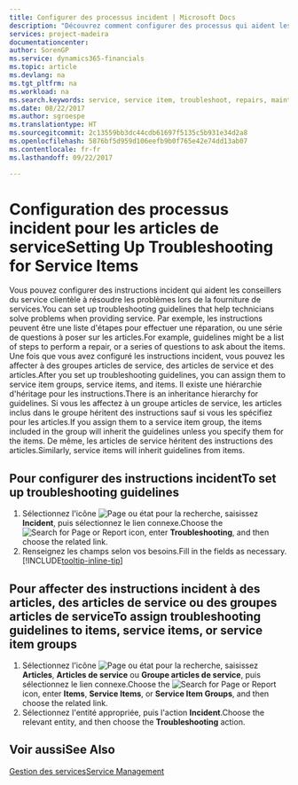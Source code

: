```yaml
---
title: Configurer des processus incident | Microsoft Docs
description: "Découvrez comment configurer des processus qui aident les conseillers du service clientèle à identifier et à résoudre les problèmes liés aux articles de service."
services: project-madeira
documentationcenter: 
author: SorenGP
ms.service: dynamics365-financials
ms.topic: article
ms.devlang: na
ms.tgt_pltfrm: na
ms.workload: na
ms.search.keywords: service, service item, troubleshoot, repairs, maintenance
ms.date: 08/22/2017
ms.author: sgroespe
ms.translationtype: HT
ms.sourcegitcommit: 2c13559bb3dc44cdb61697f5135c5b931e34d2a8
ms.openlocfilehash: 5876bf5d959d106eefb9b0f765e42e74dd13ab07
ms.contentlocale: fr-fr
ms.lasthandoff: 09/22/2017

---
```


# <a name="setting-up-troubleshooting-for-service-items"></a><span data-ttu-id="f8b81-103">Configuration des processus incident pour les articles de service</span><span class="sxs-lookup"><span data-stu-id="f8b81-103">Setting Up Troubleshooting for Service Items</span></span>
<span data-ttu-id="f8b81-104">Vous pouvez configurer des instructions incident qui aident les conseillers du service clientèle à résoudre les problèmes lors de la fourniture de services.</span><span class="sxs-lookup"><span data-stu-id="f8b81-104">You can set up troubleshooting guidelines that help technicians solve problems when providing service.</span></span> <span data-ttu-id="f8b81-105">Par exemple, les instructions peuvent être une liste d'étapes pour effectuer une réparation, ou une série de questions à poser sur les articles.</span><span class="sxs-lookup"><span data-stu-id="f8b81-105">For example, guidelines might be a list of steps to perform a repair, or a series of questions to ask about the items.</span></span> <span data-ttu-id="f8b81-106">Une fois que vous avez configuré les instructions incident, vous pouvez les affecter à des groupes articles de service, des articles de service et des articles.</span><span class="sxs-lookup"><span data-stu-id="f8b81-106">After you set up troubleshooting guidelines, you can assign them to service item groups, service items, and items.</span></span> <span data-ttu-id="f8b81-107">Il existe une hiérarchie d'héritage pour les instructions.</span><span class="sxs-lookup"><span data-stu-id="f8b81-107">There is an inheritance hierarchy for guidelines.</span></span> <span data-ttu-id="f8b81-108">Si vous les affectez à un groupe articles de service, les articles inclus dans le groupe héritent des instructions sauf si vous les spécifiez pour les articles.</span><span class="sxs-lookup"><span data-stu-id="f8b81-108">If you assign them to a service item group, the items included in the group will inherit the guidelines unless you specify them for the items.</span></span> <span data-ttu-id="f8b81-109">De même, les articles de service héritent des instructions des articles.</span><span class="sxs-lookup"><span data-stu-id="f8b81-109">Similarly, service items will inherit guidelines from items.</span></span>  

## <a name="to-set-up-troubleshooting-guidelines"></a><span data-ttu-id="f8b81-110">Pour configurer des instructions incident</span><span class="sxs-lookup"><span data-stu-id="f8b81-110">To set up troubleshooting guidelines</span></span>
1. <span data-ttu-id="f8b81-111">Sélectionnez l'icône ![Page ou état pour la recherche](media/ui-search/search_small.png "Page ou état pour la recherche"), saisissez **Incident**, puis sélectionnez le lien connexe.</span><span class="sxs-lookup"><span data-stu-id="f8b81-111">Choose the ![Search for Page or Report](media/ui-search/search_small.png "Search for Page or Report icon") icon, enter **Troubleshooting**, and then choose the related link.</span></span>  
2. <span data-ttu-id="f8b81-112">Renseignez les champs selon vos besoins.</span><span class="sxs-lookup"><span data-stu-id="f8b81-112">Fill in the fields as necessary.</span></span> [!INCLUDE[tooltip-inline-tip](includes/tooltip-inline-tip_md.md)]  

## <a name="to-assign-troubleshooting-guidelines-to-items-service-items-or-service-item-groups"></a><span data-ttu-id="f8b81-113">Pour affecter des instructions incident à des articles, des articles de service ou des groupes articles de service</span><span class="sxs-lookup"><span data-stu-id="f8b81-113">To assign troubleshooting guidelines to items, service items, or service item groups</span></span>
1. <span data-ttu-id="f8b81-114">Sélectionnez l'icône ![Page ou état pour la recherche](media/ui-search/search_small.png "Page ou état pour la recherche"), saisissez **Articles**, **Articles de service** ou **Groupe articles de service**, puis sélectionnez le lien connexe.</span><span class="sxs-lookup"><span data-stu-id="f8b81-114">Choose the ![Search for Page or Report](media/ui-search/search_small.png "Search for Page or Report icon") icon, enter **Items**, **Service Items**, or **Service Item Groups**, and then choose the related link.</span></span>  
2. <span data-ttu-id="f8b81-115">Sélectionnez l'entité appropriée, puis l'action **Incident**.</span><span class="sxs-lookup"><span data-stu-id="f8b81-115">Choose the relevant entity, and then choose the **Troubleshooting** action.</span></span>  

## <a name="see-also"></a><span data-ttu-id="f8b81-116">Voir aussi</span><span class="sxs-lookup"><span data-stu-id="f8b81-116">See Also</span></span>
[<span data-ttu-id="f8b81-117">Gestion des services</span><span class="sxs-lookup"><span data-stu-id="f8b81-117">Service Management</span></span>](service-service.md)
